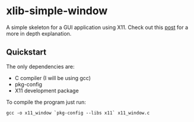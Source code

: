 # xlib-simple-window

A simple skeleton for a GUI application using X11.
Check out this [post](https://www.alexvia.com/post/xlib_opening_window/) for a more in depth explanation.


## Quickstart

The only dependencies are:
- C compiler (I will be using gcc)
- pkg-config
- X11 development package

To compile the program just run:

```
gcc -o x11_window `pkg-config --libs x11` x11_window.c
```
